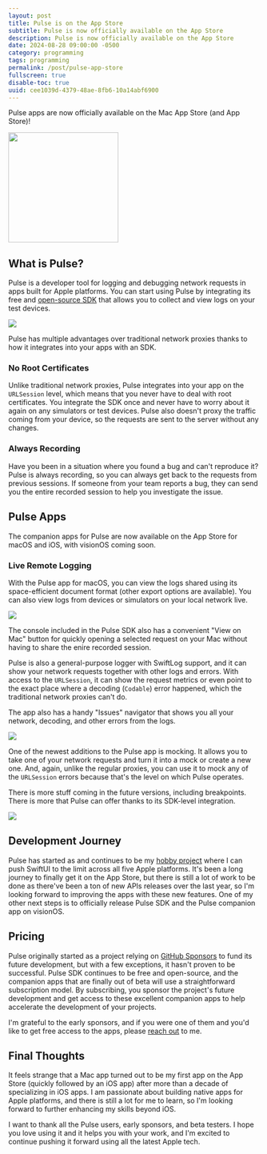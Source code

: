 ```yaml
---
layout: post
title: Pulse is on the App Store
subtitle: Pulse is now officially available on the App Store
description: Pulse is now officially available on the App Store
date: 2024-08-28 09:00:00 -0500
category: programming
tags: programming
permalink: /post/pulse-app-store
fullscreen: true
disable-toc: true
uuid: cee1039d-4379-48ae-8fb6-10a14abf6900
---
```


Pulse apps are now officially available on the Mac App Store (and App Store)!

<a href="https://apps.apple.com/us/app/pulse-network-logger/id6661031747">
<img src="/images/misc/download-on-mac-app-store.svg" width="220px">
</a>

## What is Pulse?

Pulse is a developer tool for logging and debugging network requests in apps built for Apple platforms. You can start using Pulse by integrating its free and [open-source SDK](https://github.com/kean/Pulse) that allows you to collect and view logs on your test devices.

<a href="https://pulselogger.com">
<img class="NewScreenshot" src="/images/posts/pulse-app-store/promo-1.png">
</a>

Pulse has multiple advantages over traditional network proxies thanks to how it integrates into your apps with an SDK.

### No Root Certificates

Unlike traditional network proxies, Pulse integrates into your app on the `URLSession` level, which means that you never have to deal with root certificates. You integrate the SDK once and never have to worry about it again on any simulators or test devices. Pulse also doesn't proxy the traffic coming from your device, so the requests are sent to the server without any changes.

### Always Recording

Have you been in a situation where you found a bug and can't reproduce it? Pulse is always recording, so you can always get back to the requests from previous sessions. If someone from your team reports a bug, they can send you the entire recorded session to help you investigate the issue.

## Pulse Apps

The companion apps for Pulse are now available on the App Store for macOS and iOS, with visionOS coming soon.

### Live Remote Logging

With the Pulse app for macOS, you can view the logs shared using its space-efficient document format (other export options are available). You can also view logs from devices or simulators on your local network live. 

<img class="full-width JustVertMargins" src="/images/posts/pulse-app-store/app-store-01.png">

The console included in the Pulse SDK also has a convenient "View on Mac" button for quickly opening a selected request on your Mac without having to share the enire recorded session.

Pulse is also a general-purpose logger with SwiftLog support, and it can show your network requests together with other logs and errors. With access to the `URLSession`, it can show the request metrics or even point to the exact place where a decoding (`Codable`) error happened, which the traditional network proxies can't do.

The app also has a handy "Issues" navigator that shows you all your network, decoding, and other errors from the logs.

<img class="full-width JustVertMargins" src="/images/posts/pulse-app-store/app-store-02.png">

One of the newest additions to the Pulse app is mocking. It allows you to take one of your network requests and turn it into a mock or create a new one. And, again, unlike the regular proxies, you can use it to mock any of the `URLSession` errors because that's the level on which Pulse operates.

There is more stuff coming in the future versions, including breakpoints. There is more that Pulse can offer thanks to its SDK-level integration.

<img class="full-width JustVertMargins" src="/images/posts/pulse-app-store/app-store-03.png">

## Development Journey

Pulse has started as and continues to be my [hobby project](/post/swiftui-experiment) where I can push SwiftUI to the limit across all five Apple platforms. It's been a long journey to finally get it on the App Store, but there is still a lot of work to be done as there've been a ton of new APIs releases over the last year, so I'm looking forward to improving the apps with these new features. One of my other next steps is to officially release Pulse SDK and the Pulse companion app on visionOS.

## Pricing

Pulse originally started as a project relying on [GitHub Sponsors](https://github.com/sponsors/kean) to fund its future development, but with a few exceptions, it hasn't proven to be successful. Pulse SDK continues to be free and open-source, and the companion apps that are finally out of beta will use a straightforward subscription model. By subscribing, you sponsor the project's future development and get access to these excellent companion apps to help accelerate the development of your projects.

I'm grateful to the early sponsors, and if you were one of them and you'd like to get free access to the apps, please [reach out](mailto:studio@kean.blog) to me.

## Final Thoughts

It feels strange that a Mac app turned out to be my first app on the App Store (quickly followed by an iOS app) after more than a decade of specializing in iOS apps. I am passionate about building native apps for Apple platforms, and there is still a lot for me to learn, so I'm looking forward to further enhancing my skills beyond iOS.

I want to thank all the Pulse users, early sponsors, and beta testers. I hope you love using it and it helps you with your work, and I'm excited to continue pushing it forward using all the latest Apple tech.